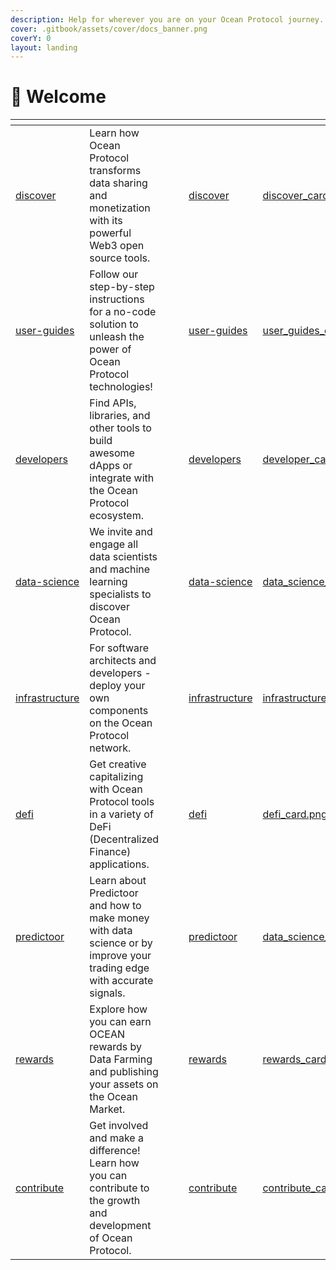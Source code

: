 ```yaml
---
description: Help for wherever you are on your Ocean Protocol journey.
cover: .gitbook/assets/cover/docs_banner.png
coverY: 0
layout: landing
---
```


# 👋 Welcome

<table data-view="cards">
  <thead>
    <tr>
      <th data-type="content-ref"></th>
      <th></th>
      <th data-hidden data-type="files"></th>
      <th data-hidden data-type="files"></th>
      <th data-hidden data-card-target data-type="content-ref"></th>
      <th data-hidden data-card-cover data-type="files"></th>
    </tr>
  </thead>
  <tbody>
    <tr>
      <td><a href="discover/">discover</a></td>
      <td>Learn how Ocean Protocol transforms data sharing and monetization with its powerful Web3 open source tools.</td>
      <td></td>
      <td></td>
      <td><a href="discover/">discover</a></td>
      <td><a href=".gitbook/assets/cover/discover_card.png">discover_card.png</a></td>
    </tr>
    <tr>
      <td><a href="user-guides/">user-guides</a></td>
      <td>Follow our step-by-step instructions for a no-code solution to unleash the power of Ocean Protocol technologies!</td>
      <td></td>
      <td></td>
      <td><a href="user-guides/">user-guides</a></td>
      <td><a href=".gitbook/assets/cover/user_guides_card.png">user_guides_card.png</a></td>
    </tr>
    <tr>
      <td><a href="developers/">developers</a></td>
      <td>Find APIs, libraries, and other tools to build awesome dApps or integrate with the Ocean Protocol ecosystem.</td>
      <td></td>
      <td></td>
      <td><a href="developers/">developers</a></td>
      <td><a href=".gitbook/assets/cover/developer_card.png">developer_card.png</a></td>
    </tr>
    <tr>
      <td><a href="data-science/">data-science</a></td>
      <td>We invite and engage all data scientists and machine learning specialists to discover Ocean Protocol.</td>
      <td></td>
      <td></td>
      <td><a href="data-science/">data-science</a></td>
      <td><a href=".gitbook/assets/cover/data_science_card.png">data_science_card.png</a></td>
    </tr>
    <tr>
      <td><a href="infrastructure/">infrastructure</a></td>
      <td>For software architects and developers - deploy your own components on the Ocean Protocol network.</td>
      <td></td>
      <td></td>
      <td><a href="infrastructure/">infrastructure</a></td>
      <td><a href=".gitbook/assets/cover/infrastructure_card.png">infrastructure_card.png</a></td>
    </tr>
    <tr>
      <td><a href="defi/">defi</a></td>
      <td>Get creative capitalizing with Ocean Protocol tools in a variety of DeFi (Decentralized Finance) applications.</td>
      <td></td>
      <td></td>
      <td><a href="defi/">defi</a></td>
      <td><a href=".gitbook/assets/cover/defi_card.png">defi_card.png</a></td>
    </tr>
    <tr>
      <td><a href="predictoor/">predictoor</a></td>
      <td>Learn about Predictoor and how to make money with data science or by improve your trading edge with accurate signals.</td>
      <td></td>
      <td></td>
      <td><a href="predictoor/">predictoor</a></td>
      <td><a href=".gitbook/assets/cover/data_science_card.png">data_science_card.png</a></td>
    </tr>
    <tr>
      <td><a href="rewards/">rewards</a></td>
      <td>Explore how you can earn OCEAN rewards by Data Farming and publishing your assets on the Ocean Market.</td>
      <td></td>
      <td></td>
      <td><a href="rewards/">rewards</a></td>
      <td><a href=".gitbook/assets/cover/rewards_card.png">rewards_card.png</a></td>
    </tr>
    <tr>
      <td><a href="contribute/">contribute</a></td>
      <td>Get involved and make a difference! Learn how you can contribute to the growth and development of Ocean Protocol.</td>
      <td></td>
      <td></td>
      <td><a href="contribute/">contribute</a></td>
      <td><a href=".gitbook/assets/cover/contribute_card.png">contribute_card.png</a></td>
    </tr>
  </tbody>
</table>